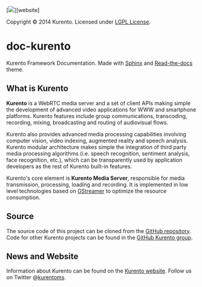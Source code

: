 [![][KurentoImage]][website]

Copyright © 2014 Kurento. Licensed under [LGPL License].

doc-kurento
===========
Kurento Framework Documentation. Made with [Sphinx] and [Read-the-docs] theme.


What is Kurento
---------------
**Kurento** is a WebRTC media server and a set of client APIs making simple the
development of advanced video applications for WWW and smartphone platforms.
Kurento features include group communications, transcoding, recording, mixing,
broadcasting and routing of audiovisual flows.

Kurento also provides advanced media processing capabilities involving computer
vision, video indexing, augmented reality and speech analysis. Kurento modular
architecture makes simple the integration of third party media processing
algorithms (i.e. speech recognition, sentiment analysis, face recognition,
etc.), which can be transparently used by application developers as the rest of
Kurento built-in features.

Kurento's core element is **Kurento Media Server**, responsible for media
transmission, processing, loading and recording. It is implemented in low level
technologies based on [GStreamer] to optimize the resource consumption.


Source
------
The source code of this project can be cloned from the [GitHub repository].
Code for other Kurento projects can be found in the [GitHub Kurento group].


News and Website
----------------
Information about Kurento can be found on the [Kurento website].
Follow us on Twitter @[kurentoms].

[KurentoImage]: https://secure.gravatar.com/avatar/21a2a12c56b2a91c8918d5779f1778bf?s=120
[kurentoms]: http://twitter.com/kurentoms
[Kurento website]: http://kurento.org
[LGPL License]: http://www.gnu.org/licenses/lgpl-2.1.html
[GitHub Kurento Group]: https://github.com/kurento
[GitHub Repository]: https://github.com/Kurento/doc-kurento
[GStreamer]: http://gstreamer.freedesktop.org/
[Read-the-docs]: http://read-the-docs.readthedocs.org/
[Sphinx]: http://sphinx-doc.org/
